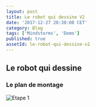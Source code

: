 ```yaml
---
layout: post
title: Le robot qui dessine V2
date: '2017-12-27 20:30:00 CET'
category: Blog
tags: ['Mindstorms', 'Demo']
published: true
assetId: le-robot-qui-dessine-v2
---
```


## Le robot qui dessine

### Le plan de montage


![Etape 1](assets/{{page.assetId}}/1-1-step1.png)

